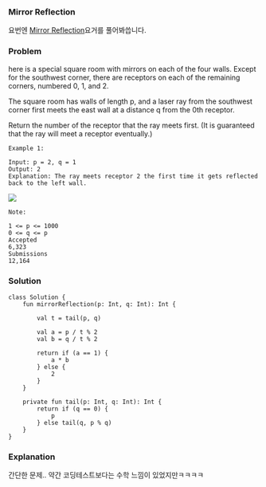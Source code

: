 ###   Mirror Reflection


요번엔 [ Mirror Reflection](https://leetcode.com/problems/mirror-reflection/)요거를 풀어봐씁니다.

### Problem
here is a special square room with mirrors on each of the four walls.  Except for the southwest corner, there are receptors on each of the remaining corners, numbered 0, 1, and 2.

The square room has walls of length p, and a laser ray from the southwest corner first meets the east wall at a distance q from the 0th receptor.

Return the number of the receptor that the ray meets first.  (It is guaranteed that the ray will meet a receptor eventually.)


```
Example 1:

Input: p = 2, q = 1
Output: 2
Explanation: The ray meets receptor 2 the first time it gets reflected back to the left wall.
```
![](https://s3-lc-upload.s3.amazonaws.com/uploads/2018/06/18/reflection.png)


```
Note:

1 <= p <= 1000
0 <= q <= p
Accepted
6,323
Submissions
12,164
```


### Solution

```
class Solution {
    fun mirrorReflection(p: Int, q: Int): Int {

        val t = tail(p, q)

        val a = p / t % 2
        val b = q / t % 2

        return if (a == 1) {
            a * b
        } else {
            2
        }
    }

    private fun tail(p: Int, q: Int): Int {
        return if (q == 0) {
            p
        } else tail(q, p % q)
    }
}
```

### Explanation

간단한 문제.. 약간 코딩테스트보다는 수학 느낌이 있었지만ㅋㅋㅋㅋ
